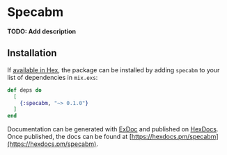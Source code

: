 # Specabm

**TODO: Add description**

## Installation

If [available in Hex](https://hex.pm/docs/publish), the package can be installed
by adding `specabm` to your list of dependencies in `mix.exs`:

```elixir
def deps do
  [
    {:specabm, "~> 0.1.0"}
  ]
end
```

Documentation can be generated with [ExDoc](https://github.com/elixir-lang/ex_doc)
and published on [HexDocs](https://hexdocs.pm). Once published, the docs can
be found at [https://hexdocs.pm/specabm](https://hexdocs.pm/specabm).

